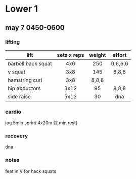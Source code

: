 # Lower 1

## may 7 0450-0600

### lifting

| lift                  | sets x reps | weight | effort |
|-----------------------|:-----------:|:------:|:------:|
| barbell back squat | 4x6 | 250 | 6,6,6,6 |
| v squat | 3x8 | 145 | 8,8,8 |
| hamstring curl | 3x8 | 8,8,8 |
| hip abductors | 3x12 | 95 | 8,8,8 |
| side raise | 5x12 | 30 | dna |

### cardio
jog 5min
sprint 4x20m (2 min rest)

### recovery
dna

### notes
feet in V for hack squats
